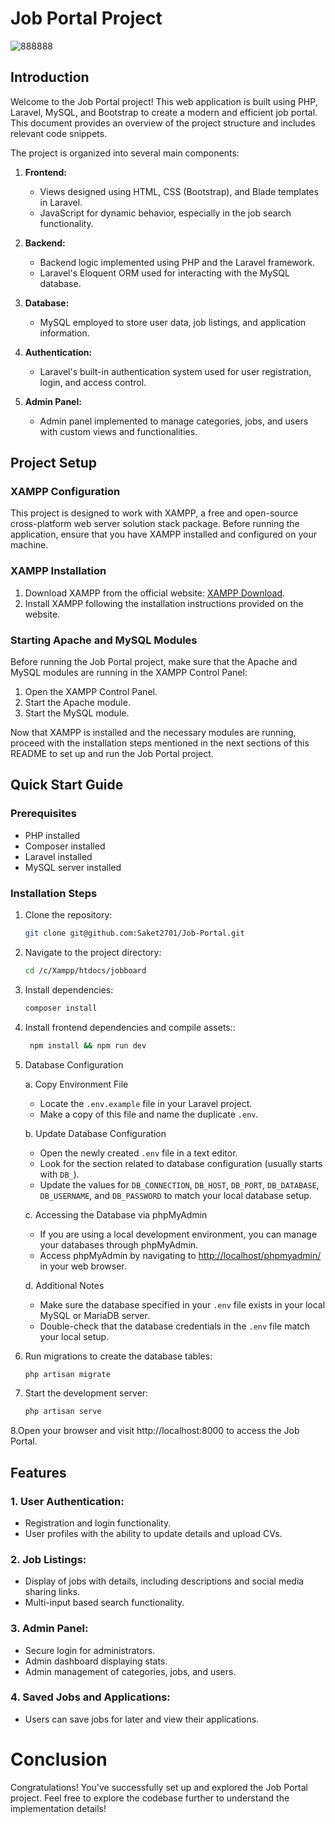 # Job Portal Project
![888888](https://github.com/Saket2701/Job-Portal/assets/101319476/a1ec3138-ec59-4a31-a3e9-1e63a60dfccb)
## Introduction

Welcome to the Job Portal project! This web application is built using PHP, Laravel, MySQL, and Bootstrap to create a modern and efficient job portal. This document provides an overview of the project structure and includes relevant code snippets.

The project is organized into several main components:

1. **Frontend:**
   - Views designed using HTML, CSS (Bootstrap), and Blade templates in Laravel.
   - JavaScript for dynamic behavior, especially in the job search functionality.

2. **Backend:**
   - Backend logic implemented using PHP and the Laravel framework.
   - Laravel's Eloquent ORM used for interacting with the MySQL database.

3. **Database:**
   - MySQL employed to store user data, job listings, and application information.

4. **Authentication:**
   - Laravel's built-in authentication system used for user registration, login, and access control.

5. **Admin Panel:**
   - Admin panel implemented to manage categories, jobs, and users with custom views and functionalities.

## Project Setup

### XAMPP Configuration

This project is designed to work with XAMPP, a free and open-source cross-platform web server solution stack package. Before running the application, ensure that you have XAMPP installed and configured on your machine.

### XAMPP Installation

1. Download XAMPP from the official website: [XAMPP Download](https://www.apachefriends.org/index.html).
2. Install XAMPP following the installation instructions provided on the website.

### Starting Apache and MySQL Modules

Before running the Job Portal project, make sure that the Apache and MySQL modules are running in the XAMPP Control Panel:

1. Open the XAMPP Control Panel.
2. Start the Apache module.
3. Start the MySQL module.

Now that XAMPP is installed and the necessary modules are running, proceed with the installation steps mentioned in the next sections of this README to set up and run the Job Portal project.
## Quick Start Guide

### Prerequisites

- PHP installed
- Composer installed
- Laravel installed
- MySQL server installed

### Installation Steps

1. Clone the repository:

   ```bash
   git clone git@github.com:Saket2701/Job-Portal.git

2. Navigate to the project directory:
   ```bash
   cd /c/Xampp/htdocs/jobboard

3. Install dependencies:
   ```bash
   composer install

4. Install frontend dependencies and compile assets::
   ```bash
    npm install && npm run dev
   
5. Database Configuration

    a. Copy Environment File
      - Locate the `.env.example` file in your Laravel project.
      - Make a copy of this file and name the duplicate `.env`.
   
   b. Update Database Configuration
      - Open the newly created `.env` file in a text editor.
      - Look for the section related to database configuration (usually starts with `DB_`).
      - Update the values for `DB_CONNECTION`, `DB_HOST`, `DB_PORT`, `DB_DATABASE`, `DB_USERNAME`, and `DB_PASSWORD` to match your local database setup.
   
    c. Accessing the Database via phpMyAdmin
      - If you are using a local development environment, you can manage your databases through phpMyAdmin.
      - Access phpMyAdmin by navigating to [http://localhost/phpmyadmin/](http://localhost/phpmyadmin/) in your web browser.
   
    d. Additional Notes
      - Make sure the database specified in your `.env` file exists in your local MySQL or MariaDB server.
      - Double-check that the database credentials in the `.env` file match your local setup.

6. Run migrations to create the database tables:
   ```bash
   php artisan migrate

7. Start the development server:
   ```bash
   php artisan serve
   
8.Open your browser and visit http://localhost:8000 to access the Job Portal.

## Features

### 1. User Authentication:
- Registration and login functionality.
- User profiles with the ability to update details and upload CVs.

### 2. Job Listings:
- Display of jobs with details, including descriptions and social media sharing links.
- Multi-input based search functionality.

### 3. Admin Panel:
- Secure login for administrators.
- Admin dashboard displaying stats.
- Admin management of categories, jobs, and users.

### 4. Saved Jobs and Applications:
- Users can save jobs for later and view their applications.

# Conclusion
Congratulations! You've successfully set up and explored the Job Portal project. Feel free to explore the codebase further to understand the implementation details!
